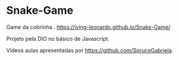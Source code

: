 # Snake-Game
 Game da cobrinha   .   https://iving-leonardo.github.io/Snake-Game/

 Projeto pela DIO no básico de Javascript.

 Vídeos aulas apresentadas por https://github.com/SpruceGabriela.